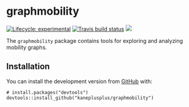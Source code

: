 
<!-- README.md is generated from README.Rmd. Please edit that file -->

graphmobility
=============

<!-- badges: start -->

[![Lifecycle:
experimental](https://img.shields.io/badge/lifecycle-experimental-orange.svg)](https://www.tidyverse.org/lifecycle/#experimental)
[![Travis build
status](https://travis-ci.com/kaneplusplus/graphmobility.svg?branch=master)](https://travis-ci.com/kaneplusplus/graphmobility)
[![](https://codecov.io/gh/kaneplusplus/graphmobility/branch/master/graph/badge.svg)](https://codecov.io/gh/kaneplusplus/graphmobility)
<!-- badges: end -->

The `graphmobility` package contains tools for exploring and analyzing
mobility graphs.

Installation
------------

You can install the development version from
[GitHub](https://github.com/) with:

    # install.packages("devtools")
    devtools::install_github("kaneplusplus/graphmobility")
